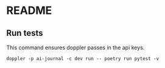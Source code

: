 # README

## Run tests

This command ensures doppler passes in the api keys.

```
doppler -p ai-journal -c dev run -- poetry run pytest -v
```